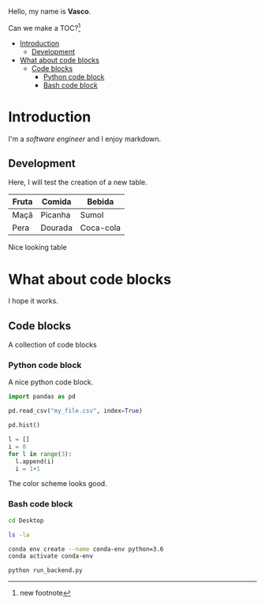 Hello, my name is __Vasco__.

Can we make a TOC?[^9f14]

<!-- TOC depthFrom:1 depthTo:6 withLinks:1 updateOnSave:1 orderedList:0 -->

- [Introduction](#introduction)
	- [Development](#development)
- [What about code blocks](#what-about-code-blocks)
	- [Code blocks](#code-blocks)
		- [Python code block](#python-code-block)
		- [Bash code block](#bash-code-block)

<!-- /TOC -->

# Introduction

I'm a _software engineer_ and I enjoy markdown.

## Development

Here, I will test the creation of a new table.

Fruta | Comida  | Bebida
------|---------|----------
Maçã  | Picanha | Sumol
Pera  | Dourada | Coca-cola

Nice looking table

# What about code blocks

I hope it works.

## Code blocks

A collection of code blocks

### Python code block

A nice python code block.

```python
import pandas as pd

pd.read_csv("my_file.csv", index=True)

pd.hist()

l = []
i = 0
for l in range(3):
  l.append(i)
  i = 1+1
```

The color scheme looks good.

### Bash code block

```Bash
cd Desktop

ls -la

conda env create --name conda-env python=3.6
conda activate conda-env

python run_backend.py
```

[^9f14]: new footnote
